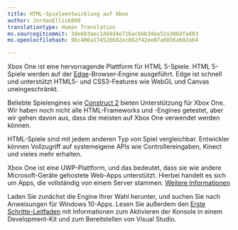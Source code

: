```yaml
---
title: HTML-Spieleentwicklung auf Xbox
author: JordanEllis6809
translationtype: Human Translation
ms.sourcegitcommit: 3de603aec1dd4d4e716acbbb3daa52a306dfa403
ms.openlocfilehash: 9bc406a174528b82ec062f42ee87a0036a602ab4

---
```


Xbox One ist eine hervorragende Plattform für HTML 5-Spiele. HTML 5-Spiele werden auf der [Edge](https://developer.microsoft.com/microsoft-edge/)-Browser-Engine ausgeführt. Edge ist schnell und unterstützt HTML5- und CSS3-Features wie WebGL und Canvas uneingeschränkt.

Beliebte Spielengines wie [Construct 2](https://www.scirra.com/blog/176/announcing-xbox-one-export-beta) bieten Unterstützung für Xbox One. Wir haben noch nicht alle HTML-Frameworks und -Engines getestet, aber wir gehen davon aus, dass die meisten auf Xbox One verwendet werden können.

HTML-Spiele sind mit jedem anderen Typ von Spiel vergleichbar. Entwickler können Vollzugriff auf systemeigene APIs wie Controllereingaben, Kinect und vieles mehr erhalten.

Xbox One ist eine UWP-Plattform, und das bedeutet, dass sie wie andere Microsoft-Geräte gehostete Web-Apps unterstützt. Hierbei handelt es sich um Apps, die vollständig von einem Server stammen. [Weitere Informationen](http://microsoftedge.github.io/WebAppsDocs/en-US/win10/HWA.htm)

Laden Sie zunächst die Engine Ihrer Wahl herunter, und suchen Sie nach Anweisungen für Windows 10-Apps. Lesen Sie außerdem den [Erste Schritte-Leitfaden](https://msdn.microsoft.com/windows/uwp/xbox-apps/index) mit Informationen zum Aktivieren der Konsole in einem Development-Kit und zum Bereitstellen von Visual Studio.



<!--HONumber=Jul16_HO2-->


